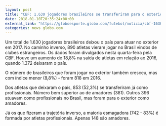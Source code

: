 ```yaml
---
layout: post
title: "CBF: 1.630 jogadores brasileiros se transferiram para o exterior em 2017"
date: 2018-01-10T20:35:24+00:00
external_link: "https://globoesporte.globo.com/futebol/noticia/cbf-1630-jogadores-brasileiros-se-transferiram-para-o-exterior-em-2017.ghtml"
categories: news globo.com
---
```

 
 
 

 
 
 
 

Um total de 1.630 jogadores brasileiros deixou o país para atuar no exterior em 2017. No caminho inverso, 890 atletas vieram jogar no Brasil vindos de clubes estrangeiros. Os dados foram divulgados nesta quarta-feira pela CBF. Houve um aumento de 18,8% na saída de atletas em relação ao 2016, quando 1.372 deixaram o país.

 
 
 

O número de brasileiros que foram jogar no exterior também cresceu, mas com índice menor (8,8%) - foram 818 em 2016.

 
 
 

Dos atletas que deixaram o país, 853 (52,3%) se transferiram já como profissionais. Número bem superior ao de amadores (381). Outros 396 atuavam como profissionais no Brasil, mas foram para o exterior como amadores.

 
 
 
 

Já os que fizeram a trajetória inverso, a maioria esmagadora (742 - 83%) é formada por atletas profissionais. Apenas 148 são amadores.

 
 
 
